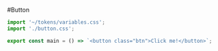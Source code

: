 #Button

```js script
import '~/tokens/variables.css';
import './button.css';
```

```js preview-story
export const main = () => `<button class="btn">Click me!</button>`;
```
